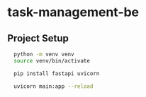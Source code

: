 # task-management-be

## Project Setup
```bash
  python -m venv venv
  source venv/bin/activate
```
```bash
  pip install fastapi uvicorn
```
```bash
  uvicorn main:app --reload
```